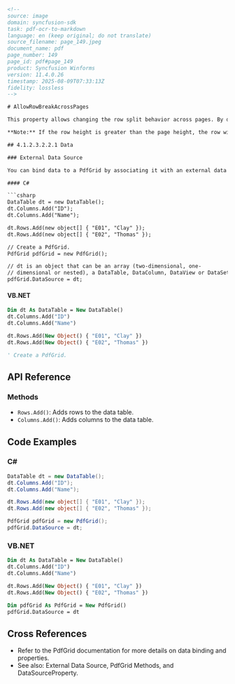 ```html
<!-- 
source: image
domain: syncfusion-sdk
task: pdf-ocr-to-markdown
language: en (keep original; do not translate)
source_filename: page_149.jpeg
document_name: pdf
page_number: 149
page_id: pdf#page_149
product: Syncfusion Winforms
version: 11.4.0.26
timestamp: 2025-08-09T07:33:13Z
fidelity: lossless
-->

# AllowRowBreakAcrossPages

This property allows changing the row split behavior across pages. By default, this Boolean property is set to True, which allows splitting the row across pages when the row cannot accommodate within the bounds of the page. If set to false, the entire row will be shifted to the next page.

**Note:** If the row height is greater than the page height, the row will be split or cut based on the True and False value of this property.

## 4.1.2.3.2.2.1 Data

### External Data Source

You can bind data to a PdfGrid by associating it with an external data source. You can set the external data source by using the DataSource property. The following code example illustrates this.

#### C#

```csharp
DataTable dt = new DataTable();
dt.Columns.Add("ID");
dt.Columns.Add("Name");

dt.Rows.Add(new object[] { "E01", "Clay" });
dt.Rows.Add(new object[] { "E02", "Thomas" });

// Create a PdfGrid.
PdfGrid pdfGrid = new PdfGrid();

// dt is an object that can be an array (two-dimensional, one-
// dimensional or nested), a DataTable, DataColumn, DataView or DataSet.
pdfGrid.DataSource = dt;
```

#### VB.NET

```vb
Dim dt As DataTable = New DataTable()
dt.Columns.Add("ID")
dt.Columns.Add("Name")

dt.Rows.Add(New Object() { "E01", "Clay" })
dt.Rows.Add(New Object() { "E02", "Thomas" })

' Create a PdfGrid.
```

## API Reference

### Methods
- `Rows.Add()`: Adds rows to the data table.
- `Columns.Add()`: Adds columns to the data table.

## Code Examples

### C#

```csharp
DataTable dt = new DataTable();
dt.Columns.Add("ID");
dt.Columns.Add("Name");

dt.Rows.Add(new object[] { "E01", "Clay" });
dt.Rows.Add(new object[] { "E02", "Thomas" });

PdfGrid pdfGrid = new PdfGrid();
pdfGrid.DataSource = dt;
```

### VB.NET

```vb
Dim dt As DataTable = New DataTable()
dt.Columns.Add("ID")
dt.Columns.Add("Name")

dt.Rows.Add(New Object() { "E01", "Clay" })
dt.Rows.Add(New Object() { "E02", "Thomas" })

Dim pdfGrid As PdfGrid = New PdfGrid()
pdfGrid.DataSource = dt
```

## Cross References

- Refer to the PdfGrid documentation for more details on data binding and properties.
- See also: External Data Source, PdfGrid Methods, and DataSourceProperty.

<!-- tags: [syncfusion, winforms, grid, data binding, properties, pdfgrid, external data source] keywords: [AllowRowBreakAcrossPages,DataTable,PdfGrid, DataSource, Rows, Columns, data binding, methods, properties] -->
```